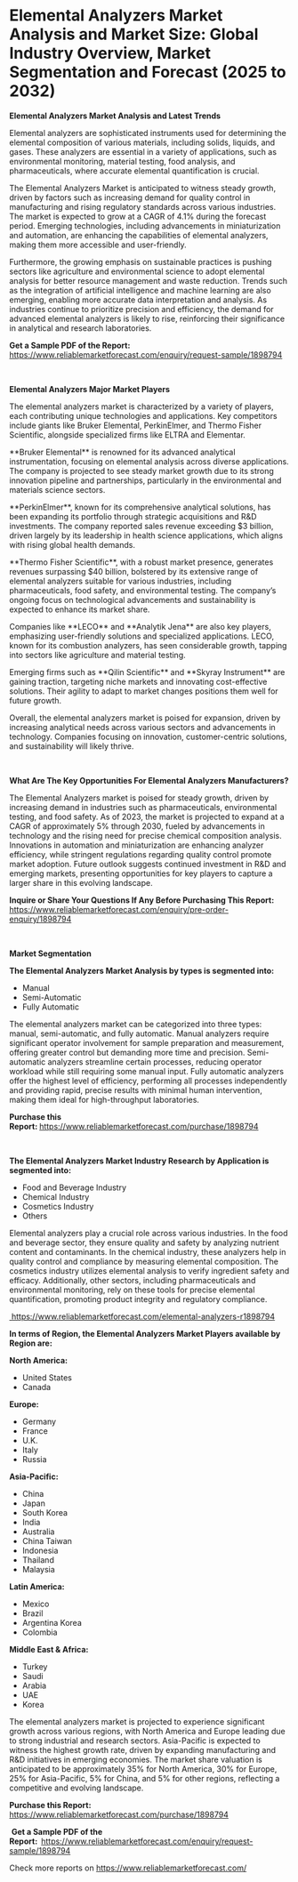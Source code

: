 <p><h1>Elemental Analyzers Market Analysis and Market Size: Global Industry Overview, Market Segmentation and Forecast (2025 to 2032)</h1></p><p><strong>Elemental Analyzers Market Analysis and Latest Trends</strong></p>
<p><p>Elemental analyzers are sophisticated instruments used for determining the elemental composition of various materials, including solids, liquids, and gases. These analyzers are essential in a variety of applications, such as environmental monitoring, material testing, food analysis, and pharmaceuticals, where accurate elemental quantification is crucial.</p><p>The Elemental Analyzers Market is anticipated to witness steady growth, driven by factors such as increasing demand for quality control in manufacturing and rising regulatory standards across various industries. The market is expected to grow at a CAGR of 4.1% during the forecast period. Emerging technologies, including advancements in miniaturization and automation, are enhancing the capabilities of elemental analyzers, making them more accessible and user-friendly.</p><p>Furthermore, the growing emphasis on sustainable practices is pushing sectors like agriculture and environmental science to adopt elemental analysis for better resource management and waste reduction. Trends such as the integration of artificial intelligence and machine learning are also emerging, enabling more accurate data interpretation and analysis. As industries continue to prioritize precision and efficiency, the demand for advanced elemental analyzers is likely to rise, reinforcing their significance in analytical and research laboratories.</p></p>
<p><strong>Get a Sample PDF of the Report:&nbsp;</strong> <a href="https://www.reliablemarketforecast.com/enquiry/request-sample/1898794?utm_campaign=2145&utm_medium=2&utm_source=Github&utm_content=ia&utm_term=16022025&utm_id=elemental-analyzers">https://www.reliablemarketforecast.com/enquiry/request-sample/1898794</a></p>
<p>&nbsp;</p>
<p><strong>Elemental Analyzers Major Market Players</strong></p>
<p><p>The elemental analyzers market is characterized by a variety of players, each contributing unique technologies and applications. Key competitors include giants like Bruker Elemental, PerkinElmer, and Thermo Fisher Scientific, alongside specialized firms like ELTRA and Elementar.</p><p>**Bruker Elemental** is renowned for its advanced analytical instrumentation, focusing on elemental analysis across diverse applications. The company is projected to see steady market growth due to its strong innovation pipeline and partnerships, particularly in the environmental and materials science sectors.</p><p>**PerkinElmer**, known for its comprehensive analytical solutions, has been expanding its portfolio through strategic acquisitions and R&D investments. The company reported sales revenue exceeding $3 billion, driven largely by its leadership in health science applications, which aligns with rising global health demands.</p><p>**Thermo Fisher Scientific**, with a robust market presence, generates revenues surpassing $40 billion, bolstered by its extensive range of elemental analyzers suitable for various industries, including pharmaceuticals, food safety, and environmental testing. The company’s ongoing focus on technological advancements and sustainability is expected to enhance its market share.</p><p>Companies like **LECO** and **Analytik Jena** are also key players, emphasizing user-friendly solutions and specialized applications. LECO, known for its combustion analyzers, has seen considerable growth, tapping into sectors like agriculture and material testing.</p><p>Emerging firms such as **Qilin Scientific** and **Skyray Instrument** are gaining traction, targeting niche markets and innovating cost-effective solutions. Their agility to adapt to market changes positions them well for future growth.</p><p>Overall, the elemental analyzers market is poised for expansion, driven by increasing analytical needs across various sectors and advancements in technology. Companies focusing on innovation, customer-centric solutions, and sustainability will likely thrive.</p></p>
<p>&nbsp;</p>
<p><strong>What Are The Key Opportunities For Elemental Analyzers Manufacturers?</strong></p>
<p><p>The Elemental Analyzers market is poised for steady growth, driven by increasing demand in industries such as pharmaceuticals, environmental testing, and food safety. As of 2023, the market is projected to expand at a CAGR of approximately 5% through 2030, fueled by advancements in technology and the rising need for precise chemical composition analysis. Innovations in automation and miniaturization are enhancing analyzer efficiency, while stringent regulations regarding quality control promote market adoption. Future outlook suggests continued investment in R&D and emerging markets, presenting opportunities for key players to capture a larger share in this evolving landscape.</p></p>
<p><strong>Inquire or Share Your Questions If Any Before Purchasing This Report:</strong> <a href="https://www.reliablemarketforecast.com/enquiry/pre-order-enquiry/1898794?utm_campaign=2145&utm_medium=2&utm_source=Github&utm_content=ia&utm_term=16022025&utm_id=elemental-analyzers">https://www.reliablemarketforecast.com/enquiry/pre-order-enquiry/1898794</a></p>
<p>&nbsp;</p>
<p><strong>Market Segmentation</strong></p>
<p><strong>The Elemental Analyzers Market Analysis by types is segmented into:</strong></p>
<p><ul><li>Manual</li><li>Semi-Automatic</li><li>Fully Automatic</li></ul></p>
<p><p>The elemental analyzers market can be categorized into three types: manual, semi-automatic, and fully automatic. Manual analyzers require significant operator involvement for sample preparation and measurement, offering greater control but demanding more time and precision. Semi-automatic analyzers streamline certain processes, reducing operator workload while still requiring some manual input. Fully automatic analyzers offer the highest level of efficiency, performing all processes independently and providing rapid, precise results with minimal human intervention, making them ideal for high-throughput laboratories.</p></p>
<p><strong>Purchase this Report:&nbsp;</strong><a href="https://www.reliablemarketforecast.com/purchase/1898794?utm_campaign=2145&utm_medium=2&utm_source=Github&utm_content=ia&utm_term=16022025&utm_id=elemental-analyzers">https://www.reliablemarketforecast.com/purchase/1898794</a></p>
<p>&nbsp;</p>
<p><strong>The Elemental Analyzers Market Industry Research by Application is segmented into:</strong></p>
<p><ul><li>Food and Beverage Industry</li><li>Chemical Industry</li><li>Cosmetics Industry</li><li>Others</li></ul></p>
<p><p>Elemental analyzers play a crucial role across various industries. In the food and beverage sector, they ensure quality and safety by analyzing nutrient content and contaminants. In the chemical industry, these analyzers help in quality control and compliance by measuring elemental composition. The cosmetics industry utilizes elemental analysis to verify ingredient safety and efficacy. Additionally, other sectors, including pharmaceuticals and environmental monitoring, rely on these tools for precise elemental quantification, promoting product integrity and regulatory compliance.</p></p>
<p><a href="https://www.reliablemarketforecast.com/elemental-analyzers-r1898794?utm_campaign=2145&utm_medium=2&utm_source=Github&utm_content=ia&utm_term=16022025&utm_id=elemental-analyzers">&nbsp;https://www.reliablemarketforecast.com/elemental-analyzers-r1898794</a></p>
<p><strong>In terms of Region, the Elemental Analyzers Market Players available by Region are:</strong></p>
<p>
    <p> <strong> North America: </strong>
        <ul>
            <li>United States</li>
            <li>Canada</li>
        </ul>
        </p> 
    <p> <strong> Europe: </strong>
        <ul>
            <li>Germany</li>
            <li>France</li>
            <li>U.K.</li>
            <li>Italy</li>
            <li>Russia</li>
        </ul>
        </p> 
    <p> <strong> Asia-Pacific: </strong>
        <ul>
            <li>China</li>
            <li>Japan</li>
            <li>South Korea</li>
            <li>India</li>
            <li>Australia</li>
            <li>China Taiwan</li>
            <li>Indonesia</li>
            <li>Thailand</li>
            <li>Malaysia</li>
        </ul>
        </p> 
    <p> <strong> Latin America: </strong>
        <ul>
            <li>Mexico</li>
            <li>Brazil</li>
            <li>Argentina Korea</li>
            <li>Colombia</li>
        </ul>
        </p> 
    <p> <strong> Middle East & Africa: </strong>
        <ul>
            <li>Turkey</li>
            <li>Saudi</li>
            <li>Arabia</li>
            <li>UAE</li>
            <li>Korea</li>
        </ul>
    </p>
    </p>
<p><p>The elemental analyzers market is projected to experience significant growth across various regions, with North America and Europe leading due to strong industrial and research sectors. Asia-Pacific is expected to witness the highest growth rate, driven by expanding manufacturing and R&D initiatives in emerging economies. The market share valuation is anticipated to be approximately 35% for North America, 30% for Europe, 25% for Asia-Pacific, 5% for China, and 5% for other regions, reflecting a competitive and evolving landscape.</p></p>
<p><strong>Purchase this Report: </strong><a href="https://www.reliablemarketforecast.com/purchase/1898794?utm_campaign=2145&utm_medium=2&utm_source=Github&utm_content=ia&utm_term=16022025&utm_id=elemental-analyzers">https://www.reliablemarketforecast.com/purchase/1898794</a></p>
<p>&nbsp;<strong>Get a Sample PDF of the Report:&nbsp;&nbsp;</strong><a href="https://www.reliablemarketforecast.com/enquiry/request-sample/1898794?utm_campaign=2145&utm_medium=2&utm_source=Github&utm_content=ia&utm_term=16022025&utm_id=elemental-analyzers">https://www.reliablemarketforecast.com/enquiry/request-sample/1898794</a></p>
<p><strong></strong></p>
<p>Check more reports on <a href="https://www.reliablemarketforecast.com/?utm_campaign=2145&utm_medium=2&utm_source=Github&utm_content=ia&utm_term=16022025&utm_id=elemental-analyzers">https://www.reliablemarketforecast.com/</a></p>